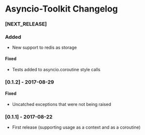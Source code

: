 Asyncio-Toolkit Changelog
==============

### [NEXT_RELEASE] 

### Added

* New support to redis as storage

#### Fixed

* Tests added to asyncio.coroutine style calls

### [0.1.2] - 2017-08-29 

#### Fixed

* Uncatched exceptions that were not being raised

### [0.1.1] - 2017-08-22

* First release (supporting usage as a context and as a coroutine)
